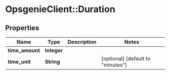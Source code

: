 # OpsgenieClient::Duration

## Properties
Name | Type | Description | Notes
------------ | ------------- | ------------- | -------------
**time_amount** | **Integer** |  | 
**time_unit** | **String** |  | [optional] [default to &quot;minutes&quot;]


